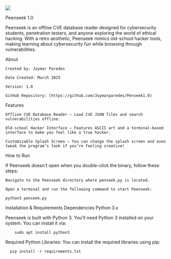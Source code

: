 <img src="https://imgur.com/DDQM3dy.png">

Peenseek 1.0

Peenseek is an offline CVE database reader designed for cybersecurity students, penetration testers, and anyone exploring the world of ethical hacking. With a retro aesthetic, Peenseek mimics old-school hacker tools, making learning about cybersecurity fun while browsing through vulnerabilities.

About

    Created by: Joymar Paredes

    Date Created: March 2025

    Version: 1.0

    GitHub Repository: (https://github.com/Joymarparedes/Penseek1.0)

Features

    Offline CVE Database Reader – Load CVE JSON files and search vulnerabilities offline.

    Old-school Hacker Interface – Features ASCII art and a terminal-based interface to make you feel like a true hacker.

    Customizable Splash Screen – You can change the splash screen and even tweak the program’s look if you’re feeling creative!

How to Run

If Peenseek doesn't open when you double-click the binary, follow these steps:

    Navigate to the Peenseek directory where penseek.py is located.

    Open a terminal and run the following command to start Peenseek:

    python3 penseek.py

Installation & Requirements
Dependencies    Python 3.x 

Peenseek is built with Python 3. You’ll need Python 3 installed on your system. You can install it via:

        sudo apt install python3

Required Python Libraries:
You can install the required libraries using pip:

      pip install -r requirements.txt
